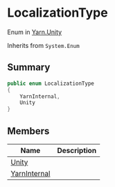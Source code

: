 # LocalizationType

Enum in [Yarn.Unity](../)

Inherits from `System.Enum`

## Summary

```csharp
public enum LocalizationType
{
    YarnInternal,
    Unity
}
```

## Members

| Name                                                        | Description |
| ----------------------------------------------------------- | ----------- |
| [Unity](yarn.unity.localizationtype.unity.md)               |             |
| [YarnInternal](yarn.unity.localizationtype.yarninternal.md) |             |
